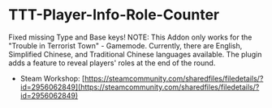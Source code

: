 # TTT-Player-Info-Role-Counter

Fixed missing Type and Base keys!
NOTE: This Addon only works for the "Trouble in Terrorist Town" - Gamemode.
Currently, there are English, Simplified Chinese, and Traditional Chinese languages available.
The plugin adds a feature to reveal players' roles at the end of the round.

- Steam Workshop: [https://steamcommunity.com/sharedfiles/filedetails/?id=2956062849](https://steamcommunity.com/sharedfiles/filedetails/?id=2956062849)
